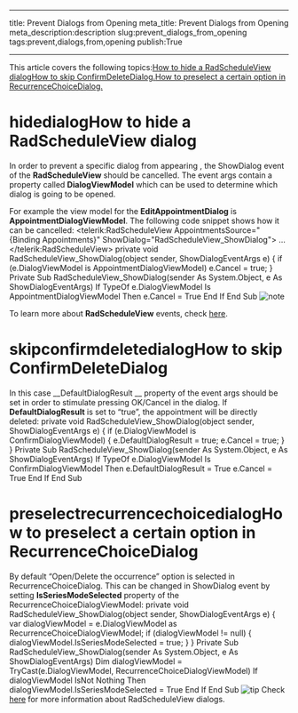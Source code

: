 ___
title: Prevent Dialogs from Opening
meta_title: Prevent Dialogs from Opening
meta_description:description
slug:prevent_dialogs_from_opening
tags:prevent,dialogs,from,opening
publish:True
___


This article covers the following topics:[How to hide a RadScheduleView dialog](#hidedialog)[How to skip ConfirmDeleteDialog.](#skipconfirmdeletedialog)[How to preselect a certain option in RecurrenceChoiceDialog.](#preselectrecurrencechoicedialog)



# hidedialogHow to hide a RadScheduleView dialog

In order to prevent a specific dialog from appearing , the ShowDialog event of the __RadScheduleView__ should be cancelled. The event args contain a property called __DialogViewModel__ which can be used to determine which dialog is going to be opened.

For example the view model for the __EditAppointmentDialog__ is __AppointmentDialogViewModel__. The following code snippet shows how it can be cancelled:
<telerik:RadScheduleView AppointmentsSource="{Binding Appointments}" ShowDialog="RadScheduleView_ShowDialog">
…
</telerik:RadScheduleView>
private void RadScheduleView_ShowDialog(object sender, ShowDialogEventArgs e)
{
    if (e.DialogViewModel is AppointmentDialogViewModel)
        e.Cancel = true;
}
Private Sub RadScheduleView_ShowDialog(sender As System.Object, e As ShowDialogEventArgs)
    If TypeOf e.DialogViewModel Is AppointmentDialogViewModel Then
       e.Cancel = True
    End If
End Sub
    ![note](note.jpg)
    	

To learn more about __RadScheduleView__ events, check [here](DA2E2C18-FE43-486A-B8E2-055460967DE8).

# skipconfirmdeletedialogHow to skip ConfirmDeleteDialog

In this case __DefaultDialogResult __ property of the event args should be set in order to stimulate pressing OK/Cancel in the dialog. If __DefaultDialogResult__ is set to “true”, the appointment will be directly deleted:
private void RadScheduleView_ShowDialog(object sender, ShowDialogEventArgs e)
{
    if (e.DialogViewModel is ConfirmDialogViewModel)
    {
        e.DefaultDialogResult = true;
        e.Cancel = true;
    }
}
Private Sub RadScheduleView_ShowDialog(sender As System.Object, e As ShowDialogEventArgs)
    If TypeOf e.DialogViewModel Is ConfirmDialogViewModel Then
        e.DefaultDialogResult = True
        e.Cancel = True
    End If
End Sub



# preselectrecurrencechoicedialogHow to preselect  a certain option in RecurrenceChoiceDialog

By default  “Open/Delete the occurrence” option is selected in RecurrenceChoiceDialog.  This can be changed in ShowDialog event by setting __IsSeriesModeSelected__ property of the RecurrenceChoiceDialogViewModel:
private void RadScheduleView_ShowDialog(object sender, ShowDialogEventArgs e)
{
    var dialogViewModel = e.DialogViewModel as RecurrenceChoiceDialogViewModel;
    if (dialogViewModel != null)
    {
        dialogViewModel.IsSeriesModeSelected = true;
    }
}
Private Sub RadScheduleView_ShowDialog(sender As System.Object, e As ShowDialogEventArgs)
   Dim dialogViewModel = TryCast(e.DialogViewModel, RecurrenceChoiceDialogViewModel)
   If dialogViewModel IsNot Nothing Then
       dialogViewModel.IsSeriesModeSelected = True
   End If
End Sub
    ![tip](tip.jpg)
    	Check [here](85B3264C-F847-4860-95E8-45BD51423977) for more information about RadScheduleView dialogs.
